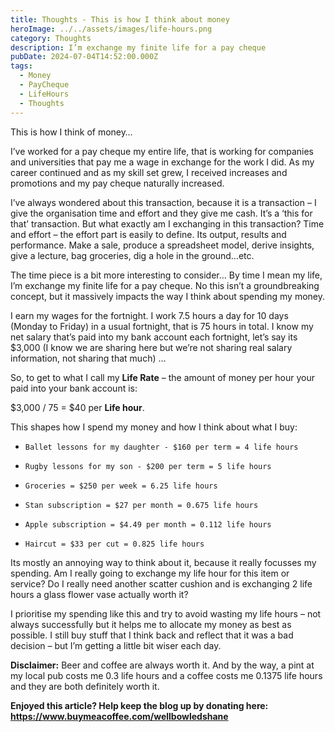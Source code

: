 ```yaml
---
title: Thoughts - This is how I think about money
heroImage: ../../assets/images/life-hours.png
category: Thoughts
description: I’m exchange my finite life for a pay cheque
pubDate: 2024-07-04T14:52:00.000Z
tags:
  - Money
  - PayCheque
  - LifeHours
  - Thoughts
---
```

This is how I think of money…

I’ve worked for a pay cheque my entire life, that is working for companies and universities that pay me a wage in exchange for the work I did. As my career continued and as my skill set grew, I received increases and promotions and my pay cheque naturally increased. 

I’ve always wondered about this transaction, because it is a transaction – I give the organisation time and effort and they give me cash. It’s a ‘this for that’ transaction. But what exactly am I exchanging in this transaction? Time and effort – the effort part is easily to define. Its output, results and performance. Make a sale, produce a spreadsheet model, derive insights, give a lecture, bag groceries, dig a hole in the ground…etc. 

The time piece is a bit more interesting to consider… By time I mean my life, I’m exchange my finite life for a pay cheque. No this isn’t a groundbreaking concept, but it massively impacts the way I think about spending my money. 

I earn my wages for the fortnight. I work 7.5 hours a day for 10 days (Monday to Friday) in a usual fortnight, that is 75 hours in total. I know my net salary that’s paid into my bank account each fortnight, let’s say its $3,000 (I know we are sharing here but we’re not sharing real salary information, not sharing that much) … 

So, to get to what I call my **Life Rate** – the amount of money per hour your paid into your bank account is: 

$3,000 / 75 = $40 per **Life hour**. 

This shapes how I spend my money and how I think about what I buy: 

* ```
  Ballet lessons for my daughter - $160 per term = 4 life hours
  ```
* ```
  Rugby lessons for my son - $200 per term = 5 life hours
  ```
* ```
  Groceries = $250 per week = 6.25 life hours
  ```
* ```
  Stan subscription = $27 per month = 0.675 life hours
  ```
* ```
  Apple subscription = $4.49 per month = 0.112 life hours
  ```
* ```
  Haircut = $33 per cut = 0.825 life hours
  ```

Its mostly an annoying way to think about it, because it really focusses my spending. Am I really going to exchange my life hour for this item or service? Do I really need another scatter cushion and is exchanging 2 life hours a glass flower vase actually worth it? 

I prioritise my spending like this and try to avoid wasting my life hours – not always successfully but it helps me to allocate my money as best as possible. I still buy stuff that I think back and reflect that it was a bad decision – but I’m getting a little bit wiser each day. 

**Disclaimer:** Beer and coffee are always worth it. And by the way, a pint at my local pub costs me 0.3 life hours and a coffee costs me 0.1375 life hours and they are both definitely worth it.



**Enjoyed this article? Help keep the blog up by donating here: https://www.buymeacoffee.com/wellbowledshane**
